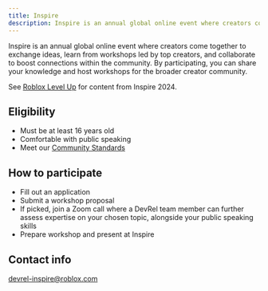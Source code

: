 ```yaml
---
title: Inspire
description: Inspire is an annual global online event where creators come together to exchange ideas, learn from workshops, and collaborate.
---
```


Inspire is an annual global online event where creators come together to exchange ideas, learn from workshops led by top creators, and collaborate to boost connections within the community. By participating, you can share your knowledge and host workshops for the broader creator community.

See [Roblox Level Up](https://www.youtube.com/@RobloxLevelUp) for content from Inspire 2024.

<figure>
<Chip
    color="error"
    label="Status: Closed"
    size="medium"
    variant="filled"/>
</figure>

## Eligibility

- Must be at least 16 years old
- Comfortable with public speaking
- Meet our [Community Standards](https://en.help.roblox.com/hc/en-us/articles/203313410-Roblox-Community-Standards)

## How to participate

- Fill out an application
- Submit a workshop proposal
- If picked, join a Zoom call where a DevRel team member can further assess expertise on your chosen topic, alongside your public speaking skills
- Prepare workshop and present at Inspire

## Contact info

devrel-inspire@roblox.com
